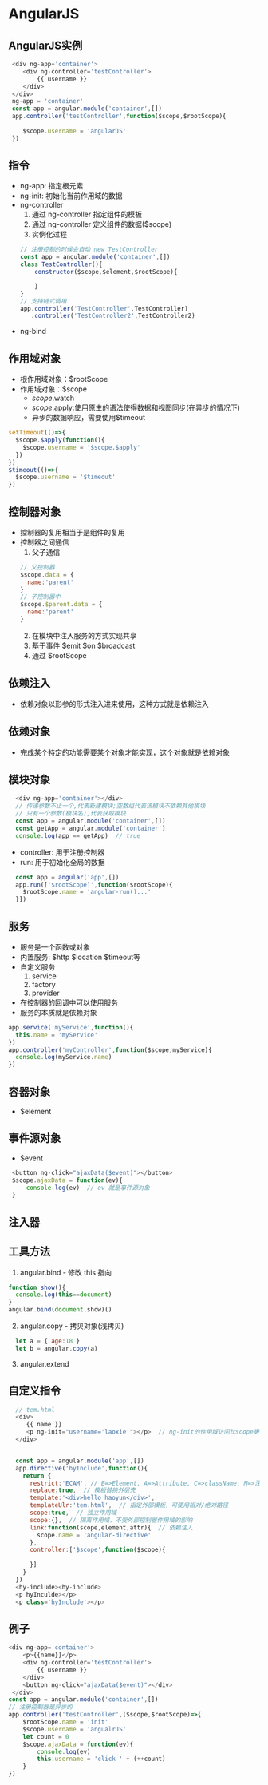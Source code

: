# AngularJS
## AngularJS实例
```js
 <div ng-app='container'>
    <div ng-controller='testController'>
        {{ username }}
    </div>
 </div>
 ng-app = 'container'
 const app = angular.module('container',[])
 app.controller('testController',function($scope,$rootScope){
    
    $scope.username = 'angularJS'
 })
```
## 指令
  + ng-app: 指定根元素
  + ng-init: 初始化当前作用域的数据
  + ng-controller
    1. 通过 ng-controller 指定组件的模板
    2. 通过 ng-controller 定义组件的数据($scope)
    3. 实例化过程
    ```js
    // 注册控制的时候会自动 new TestController
    const app = angular.module('container',[])
    class TestController(){
        constructor($scope,$element,$rootScope){

        }
    }
    // 支持链式调用
    app.controller('TestController',TestController)
       .controller('TestController2',TestController2)
    ```
  + ng-bind
## 作用域对象
  + 根作用域对象：$rootScope
  + 作用域对象：$scope 
    - $scope.$watch
    - $scope.$apply:使用原生的语法使得数据和视图同步(在异步的情况下)
    - 异步的数据响应，需要使用$timeout
  ```js
  setTimeout(()=>{
    $scope.$apply(function(){
      $scope.username = '$scope.$apply'
    })
  })
  $timeout(()=>{
    $scope.username = '$timeout'
  })
  ```
## 控制器对象
  + 控制器的复用相当于是组件的复用
  + 控制器之间通信
    1. 父子通信
    ```js
    // 父控制器
    $scope.data = {
      name:'parent'
    }
    // 子控制器中
    $scope.$parent.data = {
      name:'parent'
    }
    ```
    2. 在模块中注入服务的方式实现共享
    3. 基于事件 $emit $on $broadcast
    4. 通过 $rootScope
## 依赖注入
  + 依赖对象以形参的形式注入进来使用，这种方式就是依赖注入
## 依赖对象
  + 完成某个特定的功能需要某个对象才能实现，这个对象就是依赖对象
## 模块对象
```js
  <div ng-app='container'></div>
  // 传递参数不止一个,代表新建模块;空数组代表该模块不依赖其他模块
  // 只有一个参数(模块名),代表获取模块
  const app = angular.module('container',[])
  const getApp = angular.module('container')
  console.log(app == getApp)  // true

```
  - controller: 用于注册控制器
  - run: 用于初始化全局的数据
```js
  const app = angular('app',[])
  app.run(['$rootScope]',function($rootScope){
    $rootScope.name = 'angular-run()...'
  }])
```
## 服务
  + 服务是一个函数或对象
  + 内置服务: $http $location $timeout等
  + 自定义服务
    1. service
    2. factory
    3. provider
  + 在控制器的回调中可以使用服务
  + 服务的本质就是依赖对象
  ```js
  app.service('myService',function(){
    this.name = 'myService'
  })
  app.controller('myController',function($scope,myService){
    console.log(myService.name)
  })
  ```
## 容器对象
  + $element
## 事件源对象
  + $event
  ```js
   <button ng-click="ajaxData($event)"></button>
   $scope.ajaxData = function(ev){
       console.log(ev)  // ev 就是事件源对象
   }
  ```
## 注入器
## 工具方法
  1. angular.bind
    - 修改 this 指向
  ```js
  function show(){
    console.log(this==document)
  }
  angular.bind(document,show)()
  ```
  2. angular.copy
    - 拷贝对象(浅拷贝)
  ```js
    let a = { age:18 }
    let b = angular.copy(a)

  ```
  3. angular.extend

## 自定义指令
```js
  // tem.html
  <div>
     {{ name }}
     <p ng-init="username='laoxie'"></p>  // ng-init的作用域访问比scope更小，通过scope:true设置指令间单独作用域
  </div>


  const app = angular.module('app',[])
  app.directive('hyInclude',function(){
    return {
      restrict:'ECAM', // E=>Element, A=>Attribute, C=>className, M=>注释, 区分大小写，可组合使用
      replace:true,  // 模板替换外层壳
      template:'<div>hello haoyun</div>',
      templateUlr:'tem.html',  // 指定外部模板，可使用相对/绝对路径
      scope:true,  // 独立作用域
      scope:{},  // 隔离作用域，不受外部控制器作用域的影响
      link:function(scope,element,attr){  // 依赖注入
        scope.name = 'angular-directive'
      },
      controller:['$scope',function($scope){
        
      }]
    }
  })
  <hy-include><hy-include>
  <p hyInculde></p>
  <p class='hyInclude'></p>
```
## 例子
```js
<div ng-app='container'>
    <p>{{name}}</p>
    <div ng-controller='testController'>
        {{ username }}
    </div>
    <button ng-click="ajaxData($event)"></div>
 </div>
const app = angular.module('container',[])
// 注册控制器是异步的
app.controller('testController',($scope,$rootScope)=>{
    $rootScope.name = 'init'
    $scope.username = 'angualrJS'
    let count = 0 
    $scope.ajaxData = function(ev){
        console.log(ev)
        this.username = 'click-' + (++count)
    }
})
```